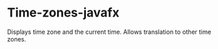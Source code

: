 # Time-zones-javafx
Displays time zone and the current time. Allows translation to other time zones.
